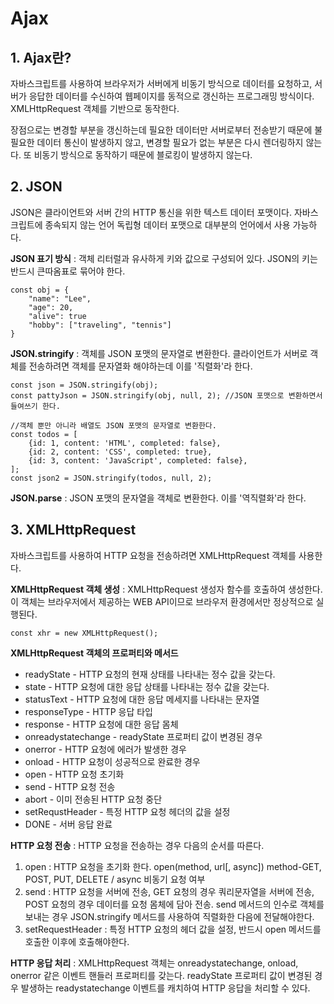 # Ajax
## 1. Ajax란?
자바스크립트를 사용하여 브라우저가 서버에게 비동기 방식으로 데이터를 요청하고, 서버가 응답한 데이터를 수신하여 웹페이지를 동적으로 갱신하는 프로그래밍 방식이다. XMLHttpRequest 객체를 기반으로 동작한다.

장점으로는 변경할 부분을 갱신하는데 필요한 데이터만 서버로부터 전송받기 때문에 불필요한 데이터 통신이 발생하지 않고, 변경할 필요가 없는 부분은 다시 렌더링하지 않는다. 또 비동기 방식으로 동작하기 때문에 블로킹이 발생하지 않는다.

## 2. JSON
JSON은 클라이언트와 서버 간의 HTTP 통신을 위한 텍스트 데이터 포맷이다. 자바스크립트에 종속되지 않는 언어 독립형 데이터 포맷으로 대부분의 언어에서 사용 가능하다.

__JSON 표기 방식__ : 객체 리터럴과 유사하게 키와 값으로 구성되어 있다. JSON의 키는 반드시 큰따옴표로 묶어야 한다.

    const obj = {
        "name": "Lee",
        "age": 20,
        "alive": true
        "hobby": ["traveling", "tennis"]
    }

__JSON.stringify__ : 객체를 JSON 포맷의 문자열로 변환한다. 클라이언트가 서버로 객체를 전송하려면 객체를 문자열화 해야하는데 이를 '직렬화'라 한다.

    const json = JSON.stringify(obj);
    const pattyJson = JSON.stringify(obj, null, 2); //JSON 포맷으로 변환하면서 들여쓰기 한다.

    //객체 뿐만 아니라 배열도 JSON 포맷의 문자열로 변환한다.
    const todos = [
        {id: 1, content: 'HTML', completed: false},
        {id: 2, content: 'CSS', completed: true},
        {id: 3, content: 'JavaScript', completed: false},
    ];
    const json2 = JSON.stringify(todos, null, 2);

__JSON.parse__ : JSON 포맷의 문자열을 객체로 변환한다. 이를 '역직렬화'라 한다.

## 3. XMLHttpRequest
자바스크립트를 사용하여 HTTP 요청을 전송하려면 XMLHttpRequest 객체를 사용한다.

__XMLHttpRequest 객체 생성__ : XMLHttpRequest 생성자 함수를 호출하여 생성한다. 이 객체는 브라우저에서 제공하는 WEB API이므로 브라우저 환경에서만 정상적으로 실행된다.

    const xhr = new XMLHttpRequest();

__XMLHttpRequest 객체의 프로퍼티와 메서드__ 
* readyState - HTTP 요청의 현재 상태를 나타내는 정수 값을 갖는다.
* state - HTTP 요청에 대한 응답 상태를 나타내는 정수 값을 갖는다.
* statusText - HTTP 요청에 대한 응답 메세지를 나타내는 문자열
* responseType - HTTP 응답 타입
* response - HTTP 요청에 대한 응답 몸체
* onreadystatechange - readyState 프로퍼티 값이 변경된 경우
* onerror - HTTP 요청에 에러가 발생한 경우
* onload - HTTP 요청이 성공적으로 완료한 경우
* open - HTTP 요청 초기화
* send - HTTP 요청 전송
* abort - 이미 전송된 HTTP 요청 중단
* setRequstHeader - 특정 HTTP 요청 헤더의 값을 설정
* DONE - 서버 응답 완료

__HTTP 요청 전송__ : HTTP 요청을 전송하는 경우 다음의 순서를 따른다.
1) open : HTTP 요청을 초기화 한다. open(method, url[, async]) method-GET, POST, PUT, DELETE / async 비동기 요청 여부
2) send : HTTP 요청을 서버에 전송, GET 요청의 경우 쿼리문자열을 서버에 전송, POST 요청의 경우 데이터를 요청 몸체에 담아 전송. send 메서드의 인수로 객체를 보내는 경우 JSON.stringify 메서드를 사용하여 직렬화한 다음에 전달해야한다.
3) setRequestHeader : 특정 HTTP 요청의 헤더 값을 설정, 반드시 open 메서드를 호출한 이후에 호출해야한다.

__HTTP 응답 처리__ : XMLHttpRequest 객체는 onreadystatechange, onload, onerror 같은 이벤트 핸들러 프로퍼티를 갖는다. readyState 프로퍼티 값이 변경된 경우 발생하는 readystatechange 이벤트를 캐치하여 HTTP 응답을 처리할 수 있다.